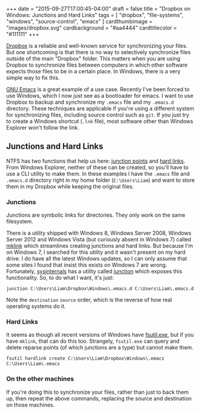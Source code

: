 +++
date = "2015-09-27T17:00:45-04:00"
draft = false
title = "Dropbox on Windows: Junctions and Hard Links"
tags = [ "dropbox", "file-systems", "windows", "source-control", "emacs" ]
cardthumbimage = "images/dropbox.svg"
cardbackground = "#aa4444"
cardtitlecolor = "#111111"
+++

[Dropbox](https://db.tt/NtB1w0kg) is a reliable and well-known service for synchronizing your files. But one shortcoming is that there is no way to selectively synchronize files outside of the main "Dropbox" folder. This matters when you are using Dropbox to synchronize files between computers in which other software expects those files to be in a certain place. In Windows, there is a very simple way to fix this.

<!--more-->

[GNU Emacs](https://www.gnu.org/software/emacs/) is a great example of a use case. Recently I've been forced to use Windows, which I now just see as a bootloader for emacs. I want to use Dropbox to backup and synchronize my `.emacs` file and my `.emacs.d` directory. These techniques are applicable if you're using a different system for synchronizing files, including source control such as `git`. If you just try to create a Windows shortcut (`.lnk` file), most software other than Windows Explorer won't follow the link.

## Junctions and Hard Links

NTFS has two functions that help us here: [junction points](https://en.wikipedia.org/wiki/NTFS_junction_point) and [hard links](https://en.wikipedia.org/wiki/Hard_link). From Windows Explorer, neither of these can be created, so you'll have to use a CLI utility to make them. In these examples I have the `.emacs` file and `.emacs.d` directory right in my home folder (`C:\Users\Liam`) and want to store them in my Dropbox while keeping the original files.

### Junctions

Junctions are symbolic links for directories. They only work on the same filesystem.

There is a utility shipped with Windows 8, Windows Server 2008, Windows Server 2012 and Windows Vista (but curiously absent in Windows 7) called
[mklink](https://technet.microsoft.com/en-us/library/cc753194.aspx) which streamlines creating junctions and hard links. But because I'm on Windows 7, I searched for this utility and it wasn't present on my hard drive. I do have all the latest Windows updates, so I can only assume that some sites I found that insist this exists on Windows 7 are wrong. Fortunately, [sysinternals](https://technet.microsoft.com/en-us/sysinternals/default) has a utility called [junction](https://technet.microsoft.com/en-us/sysinternals/bb896768.aspx) which exposes this functionality. So, to do what I want, it's just:

```shell
junction C:\Users\Liam\Dropbox\Windows\.emacs.d C:\Users\Liam\.emacs.d
```

Note the `destination` `source` order, which is the reverse of how real operating systems do it.

### Hard Links

It seems as though all recent versions of Windows have [fsutil.exe](https://technet.microsoft.com/en-us/library/cc753059.aspx), but if you have `mklink`, that can do this too. Strangely, `fsutil.exe` can query and delete reparse points (of which junctions are a type) but cannot make them.

```shell
fsutil hardlink create C:\Users\Liam\Dropbox\Windows\.emacs C:\Users\Liam\.emacs
```

### On the other machines

If you're doing this to synchronize your files, rather than just to back them up, then repeat the above commands, replacing the source and destination on those machines.
